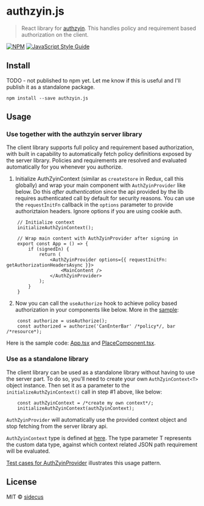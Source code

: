 # authzyin.js

> React library for [authzyin](https://github.com/sidecus/authzyin). This handles policy and requirement based authorization on the client.

[![NPM](https://img.shields.io/npm/v/authzyin.js.svg)](https://www.npmjs.com/package/authzyin.js) [![JavaScript Style Guide](https://img.shields.io/badge/code_style-standard-brightgreen.svg)](https://standardjs.com)

## Install
TODO - not published to npm yet. Let me know if this is useful and I'll publish it as a standalone package.
```Shell
npm install --save authzyin.js
```

## Usage
### Use together with the authzyin server library
The client library supports full policy and requirement based authorization, with built in capability to automatically fetch policy definitions exposed by the server library. Policies and requirements are resolved and evaluated automatically for you whenever you authorize.
1. Initialize AuthZyinContext (similar as ```createStore``` in Redux, call this globally) and wrap your main component with ```AuthZyinProvider``` like below. Do this *after authentication* since the api provided by the lib requires authenticated call by default for security reasons. You can use the ```requestInitFn``` callback in the ```options``` parameter to provide authoriztaion headers. Ignore options if you are using cookie auth.
```TSX
    // Initialize context
    initializeAuthZyinContext();

    // Wrap main content with AuthZyinProvider after signing in
    export const App = () => {
        if (signedIn) {
            return (
                <AuthZyinProvider options={{ requestInitFn: getAuthorizationHeadersAsync }}>
                    <MainContent />
                </AuthZyinProvider>
            );
        }
    }
```
2. Now you can call the ```useAuthorize``` hook to achieve policy based authorization in your components like below. More in the [sample](https://github.com/sidecus/authzyin/blob/master/authzyin.js/example/src/components/PlaceComponent.tsx):
```TSX
    const authorize = useAuthorize();
    const authorized = authorize('CanEnterBar' /*policy*/, bar /*resource*);
```
Here is the sample code: [App.tsx](https://github.com/sidecus/authzyin/blob/master/authzyin.js/example/src/App.tsx) and [PlaceComponent.tsx](https://github.com/sidecus/authzyin/blob/master/authzyin.js/example/src/components/PlaceComponent.tsx).

### Use as a standalone library
The client library can be used as a standalone library without having to use the server part. To do so, you'll need to create your own ```AuthZyinContext<T>``` object instance. Then set it as a parameter to the ```initializeAuthZyinContext()``` call in step #1 above, like below:
```TSX
    const authZyinContext = /*create my own context*/;
    initializeAuthZyinContext(authZyinContext);
```
```AuthZyinProvider``` will automatically use the provided context object and stop fetching from the server library api.

```AuthZyinContext``` type is defined at [here](https://github.com/sidecus/authzyin/blob/master/authzyin.js/src/AuthZyinContext.ts). The type parameter T represents the custom data type, against which context related JSON path requirement will be evaluated.

[Test cases for AuthZyinProvider](https://github.com/sidecus/authzyin/blob/master/authzyin.js/src/AuthZyinProvider.test.tsx) illustrates this usage pattern.

## License

MIT © [sidecus](https://github.com/sidecus)
